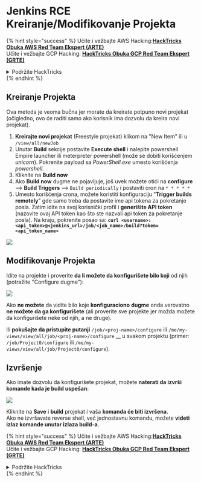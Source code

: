 # Jenkins RCE Kreiranje/Modifikovanje Projekta

{% hint style="success" %}
Učite i vežbajte AWS Hacking:<img src="../../.gitbook/assets/image (1).png" alt="" data-size="line">[**HackTricks Obuka AWS Red Team Ekspert (ARTE)**](https://training.hacktricks.xyz/courses/arte)<img src="../../.gitbook/assets/image (1).png" alt="" data-size="line">\
Učite i vežbajte GCP Hacking: <img src="../../.gitbook/assets/image (2).png" alt="" data-size="line">[**HackTricks Obuka GCP Red Team Ekspert (GRTE)**<img src="../../.gitbook/assets/image (2).png" alt="" data-size="line">](https://training.hacktricks.xyz/courses/grte)

<details>

<summary>Podržite HackTricks</summary>

* Proverite [**planove pretplate**](https://github.com/sponsors/carlospolop)!
* **Pridružite se** 💬 [**Discord grupi**](https://discord.gg/hRep4RUj7f) ili [**telegram grupi**](https://t.me/peass) ili **pratite** nas na **Twitteru** 🐦 [**@hacktricks\_live**](https://twitter.com/hacktricks\_live)**.**
* **Podelite hakerske trikove slanjem PR-ova na** [**HackTricks**](https://github.com/carlospolop/hacktricks) i [**HackTricks Cloud**](https://github.com/carlospolop/hacktricks-cloud) github repozitorijume.

</details>
{% endhint %}

## Kreiranje Projekta

Ova metoda je veoma bučna jer morate da kreirate potpuno novi projekat (očigledno, ovo će raditi samo ako korisnik ima dozvolu da kreira novi projekat).

1. **Kreirajte novi projekat** (Freestyle projekat) klikom na "New Item" ili u `/view/all/newJob`
2. Unutar **Build** sekcije postavite **Execute shell** i nalepite powershell Empire launcher ili meterpreter powershell (može se dobiti korišćenjem _unicorn_). Pokrenite payload sa _PowerShell.exe_ umesto korišćenja _powershell._
3. Kliknite na **Build now**
1. Ako **Build now** dugme ne pojavljuje, još uvek možete otići na **configure** --> **Build Triggers** --> `Build periodically` i postaviti cron na `* * * * *`
2. Umesto korišćenja crona, možete koristiti konfiguraciju "**Trigger builds remotely**" gde samo treba da postavite ime api tokena za pokretanje posla. Zatim idite na svoj korisnički profil i **generišite API token** (nazovite ovaj API token kao što ste nazvali api token za pokretanje posla). Na kraju, pokrenite posao sa: **`curl <username>:<api_token>@<jenkins_url>/job/<job_name>/build?token=<api_token_name>`**

![](<../../.gitbook/assets/image (165).png>)

## Modifikovanje Projekta

Idite na projekte i proverite **da li možete da konfigurišete bilo koji** od njih (potražite "Configure dugme"):

![](<../../.gitbook/assets/image (265).png>)

Ako **ne možete** da vidite bilo koje **konfiguraciono** **dugme** onda verovatno **ne možete** **da ga konfigurišete** (ali proverite sve projekte jer možda možete da konfigurišete neke od njih, a ne druge).

Ili **pokušajte da pristupite putanji** `/job/<proj-name>/configure` ili `/me/my-views/view/all/job/<proj-name>/configure` \_\_ u svakom projektu (primer: `/job/Project0/configure` ili `/me/my-views/view/all/job/Project0/configure`).

## Izvršenje

Ako imate dozvolu da konfigurišete projekat, možete **naterati da izvrši komande kada je build uspešan**:

![](<../../.gitbook/assets/image (98).png>)

Kliknite na **Save** i **build** projekat i vaša **komanda će biti izvršena**.\
Ako ne izvršavate reverse shell, već jednostavnu komandu, možete **videti izlaz komande unutar izlaza build-a**.

{% hint style="success" %}
Učite i vežbajte AWS Hacking:<img src="../../.gitbook/assets/image (1).png" alt="" data-size="line">[**HackTricks Obuka AWS Red Team Ekspert (ARTE)**](https://training.hacktricks.xyz/courses/arte)<img src="../../.gitbook/assets/image (1).png" alt="" data-size="line">\
Učite i vežbajte GCP Hacking: <img src="../../.gitbook/assets/image (2).png" alt="" data-size="line">[**HackTricks Obuka GCP Red Team Ekspert (GRTE)**<img src="../../.gitbook/assets/image (2).png" alt="" data-size="line">](https://training.hacktricks.xyz/courses/grte)

<details>

<summary>Podržite HackTricks</summary>

* Proverite [**planove pretplate**](https://github.com/sponsors/carlospolop)!
* **Pridružite se** 💬 [**Discord grupi**](https://discord.gg/hRep4RUj7f) ili [**telegram grupi**](https://t.me/peass) ili **pratite** nas na **Twitteru** 🐦 [**@hacktricks\_live**](https://twitter.com/hacktricks\_live)**.**
* **Podelite hakerske trikove slanjem PR-ova na** [**HackTricks**](https://github.com/carlospolop/hacktricks) i [**HackTricks Cloud**](https://github.com/carlospolop/hacktricks-cloud) github repozitorijume.

</details>
{% endhint %}
